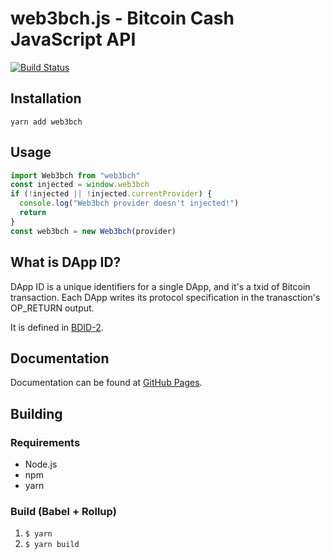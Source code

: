 # web3bch.js - Bitcoin Cash JavaScript API
[![Build Status](https://travis-ci.org/web3bch/web3bch.js.svg?branch=master)](https://travis-ci.org/web3bch/web3bch.js)

## Installation
`yarn add web3bch`

## Usage
```ts
import Web3bch from "web3bch"
const injected = window.web3bch
if (!injected || !injected.currentProvider) {
  console.log("Web3bch provider doesn't injected!")
  return
}
const web3bch = new Web3bch(provider)
```

## What is DApp ID?
DApp ID is a unique identifiers for a single DApp, and it's a txid of Bitcoin transaction.
Each DApp writes its protocol specification in the tranasction's OP_RETURN output.

It is defined in [BDID-2](https://github.com/web3bch/BDIPs/blob/master/BDIPs/bdip-2.md).

## Documentation

Documentation can be found at [GitHub Pages][docs].

[docs]: https://web3bch.github.io/web3bch.js/

## Building
### Requirements
- Node.js
- npm
- yarn

### Build (Babel + Rollup)
1. `$ yarn`
2. `$ yarn build`